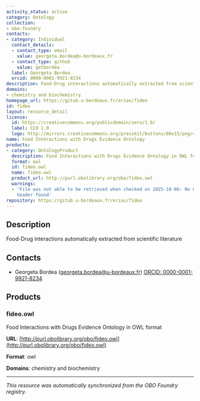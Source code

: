 ```yaml
---
activity_status: active
category: Ontology
collection:
- obo-foundry
contacts:
- category: Individual
  contact_details:
  - contact_type: email
    value: georgeta.bordea@u-bordeaux.fr
  - contact_type: github
    value: getbordea
  label: Georgeta Bordea
  orcid: 0000-0001-9921-8234
description: Food-Drug interactions automatically extracted from scientific literature
domains:
- chemistry and biochemistry
homepage_url: https://gitub.u-bordeaux.fr/erias/fideo
id: fideo
layout: resource_detail
license:
  id: https://creativecommons.org/publicdomain/zero/1.0/
  label: CC0 1.0
  logo: http://mirrors.creativecommons.org/presskit/buttons/80x15/png/cc-zero.png
name: Food Interactions with Drugs Evidence Ontology
products:
- category: OntologyProduct
  description: Food Interactions with Drugs Evidence Ontology in OWL format
  format: owl
  id: fideo.owl
  name: fideo.owl
  product_url: http://purl.obolibrary.org/obo/fideo.owl
  warnings:
  - 'File was not able to be retrieved when checked on 2025-10-06: No Content-Length
    header found'
repository: https://gitub.u-bordeaux.fr/erias/fideo
---
```

## Description

Food-Drug interactions automatically extracted from scientific literature

## Contacts

- Georgeta Bordea (georgeta.bordea@u-bordeaux.fr) [ORCID: 0000-0001-9921-8234](https://orcid.org/0000-0001-9921-8234)

## Products

### fideo.owl

Food Interactions with Drugs Evidence Ontology in OWL format

**URL**: [http://purl.obolibrary.org/obo/fideo.owl](http://purl.obolibrary.org/obo/fideo.owl)

**Format**: owl

**Domains**: chemistry and biochemistry

---

*This resource was automatically synchronized from the OBO Foundry registry.*